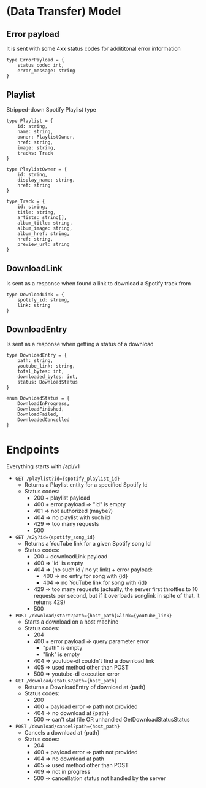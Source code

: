 # (Data Transfer) Model
## Error payload
It is sent with some 4xx status codes for addititonal error information
```
type ErrorPayload = {
	status_code: int,
	error_message: string
}
```
## Playlist
Stripped-down Spotify Playlist type
```
type Playlist = {
	id: string,
	name: string,
	owner: PlaylistOwner,
	href: string,
	image: string,
	tracks: Track	
}

type PlaylistOwner = {
	id: string,
	display_name: string,
	href: string
}

type Track = {
	id: string,
	title: string,
	artists: string[],
	album_title: string,
	album_image: string,
	album_href: string,
	href: string,
	preview_url: string
}
```
## DownloadLink
Is sent as a response when found a link to download a Spotify track from
```
type DownloadLink = {
	spotify_id: string,
	link: string
}
```
## DownloadEntry
Is sent as a response when getting a status of a download
```
type DownloadEntry = {
	path: string,
	youtube_link: string,
	total_bytes: int,
	downloaded_bytes: int,
	status: DownloadStatus
}

enum DownloadStatus = {
	DownloadInProgress,
	DownloadFinished,
	DownloadFailed,
	DownloadedCancelled
}
```
# Endpoints
Everything starts with /api/v1
- `GET /playlist?id={spotify_playlist_id}`
	- Returns a Playlist entity for a specified Spotify Id
	- Status codes:
		- 200 + playlist payload
		- 400 + error payload => "id" is empty
		- 401 => not authorized (maybe?)
		- 404 => no playlist with such id
		- 429 => too many requests
		- 500
- `GET /s2y?id={spotify_song_id}`
	- Returns a YouTube link for a given Spotify song Id
	- Status codes:
		- 200 + downloadLink payload
		- 400 => 'id' is empty
		- 404 => (no such id / no yt link) + error payload:
			- 400 => no entry for song with {id}
			- 404 => no YouTube link for song with {id}
		- 429 => too many requests (actually, the server first throttles to 10 requests per second, but if it overloads songlink in spite of that, it returns 429)
		- 500
- `POST /download/start?path={host_path}&link={youtube_link}`
	- Starts a download on a host machine
	- Status codes:
		- 204
		- 400 + error payload => query parameter error
			- "path" is empty
			- "link" is empty
		- 404 => youtube-dl couldn't find a download link
		- 405 => used method other than POST
		- 500 => youtube-dl execution error
- `GET /download/status?path={host_path}`
	- Returns a DownloadEntry of download at {path}
	- Status codes:
		- 200
		- 400 + payload error => path not provided
		- 404 => no download at {path}
		- 500 => can't stat file OR unhandled GetDownloadStatusStatus
- `POST /download/cancel?path={host_path}`
	- Cancels a download at {path}
	- Status codes:
		- 204
		- 400 + payload error => path not provided
		- 404 => no download at path
		- 405 => used method other than POST
		- 409 => not in progress
		- 500 => cancellation status not handled by the server